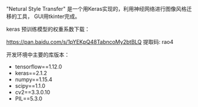 
"Netural Style Transfer" 
是一个用Keras实现的，利用神经网络进行图像风格迁移的工具， GUI用tkinter完成。

keras 预训练模型的权重系数下载：

https://pan.baidu.com/s/1pYEKpQ48TabncoMy2btBLQ
提取码: rao4


开发环境中主要的库版本：
* tensorflow==1.12.0
* keras==2.1.2
* numpy==1.15.4
* scipy==1.1.0
* cv2==3.3.0.10
* PIL==5.3.0
